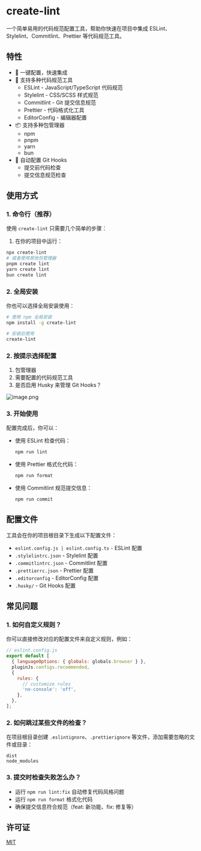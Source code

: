 # create-lint

一个简单易用的代码规范配置工具，帮助你快速在项目中集成 ESLint、Stylelint、Commitlint、Prettier 等代码规范工具。

## 特性

- 🚀 一键配置，快速集成
- 🎨 支持多种代码规范工具
  - ESLint - JavaScript/TypeScript 代码规范
  - Stylelint - CSS/SCSS 样式规范
  - Commitlint - Git 提交信息规范
  - Prettier - 代码格式化工具
  - EditorConfig - 编辑器配置
- 📦 支持多种包管理器
  - npm
  - pnpm
  - yarn
  - bun
- 🔧 自动配置 Git Hooks
  - 提交前代码检查
  - 提交信息规范检查

## 使用方式

### 1. 命令行（推荐）

使用 `create-lint` 只需要几个简单的步骤：

1. 在你的项目中运行：

```bash
npx create-lint
# 或者使用其他包管理器
pnpm create lint
yarn create lint
bun create lint
```

### 2. 全局安装

你也可以选择全局安装使用：

```bash
# 使用 npm 全局安装
npm install -g create-lint

# 安装后使用
create-lint
```

### 2. 按提示选择配置

1. 包管理器
2. 需要配置的代码规范工具
3. 是否启用 Husky 来管理 Git Hooks？

![image.png](https://pub-356b86e3d8214f9b93839840fd695112.r2.dev/resources/iShot_2025-03-16_15.46.18.png)

### 3. 开始使用

配置完成后，你可以：

- 使用 ESLint 检查代码：

  ```bash
  npm run lint
  ```

- 使用 Prettier 格式化代码：

  ```bash
  npm run format
  ```

- 使用 Commitlint 规范提交信息：
  ```bash
  npm run commit
  ```

## 配置文件

工具会在你的项目根目录下生成以下配置文件：

- `eslint.config.js | eslint.config.ts` - ESLint 配置
- `.stylelintrc.json` - Stylelint 配置
- `.commitlintrc.json` - Commitlint 配置
- `.prettierrc.json` - Prettier 配置
- `.editorconfig` - EditorConfig 配置
- `.husky/` - Git Hooks 配置

## 常见问题

### 1. 如何自定义规则？

你可以直接修改对应的配置文件来自定义规则，例如：

```javascript
// eslint.config.js
export default [
  { languageOptions: { globals: globals.browser } },
  pluginJs.configs.recommended,
  {
    rules: {
      // customize rules
      'no-console': 'off',
    },
  },
];
```

### 2. 如何跳过某些文件的检查？

在项目根目录创建 `.eslintignore`、`.prettierignore` 等文件，添加需要忽略的文件或目录：

```plaintext
dist
node_modules
```

### 3. 提交时检查失败怎么办？

- 运行 `npm run lint:fix` 自动修复代码风格问题
- 运行 `npm run format` 格式化代码
- 确保提交信息符合规范（feat: 新功能、fix: 修复等）

## 许可证

[MIT](LICENSE)
